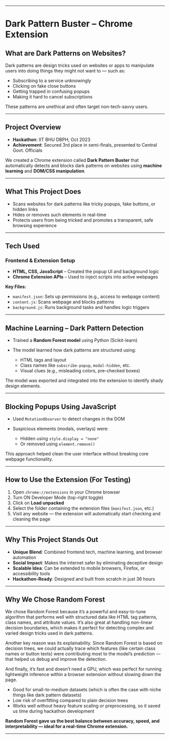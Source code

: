 

---

# Dark Pattern Buster – Chrome Extension

## What are Dark Patterns on Websites?

Dark patterns are design tricks used on websites or apps to manipulate users into doing things they might not want to — such as:

* Subscribing to a service unknowingly
* Clicking on fake close buttons
* Getting trapped in confusing popups
* Making it hard to cancel subscriptions

These patterns are unethical and often target non-tech-savvy users.

---

## Project Overview

* **Hackathon**: IIT BHU DBPH, Oct 2023
* **Achievement**: Secured 3rd place in semi-finals, presented to Central Govt. Officials

We created a Chrome extension called **Dark Pattern Buster** that automatically detects and blocks dark patterns on websites using **machine learning** and **DOM/CSS manipulation**.

---

## What This Project Does

* Scans websites for dark patterns like tricky popups, fake buttons, or hidden links
* Hides or removes such elements in real-time
* Protects users from being tricked and promotes a transparent, safe browsing experience

---

## Tech Used

### Frontend & Extension Setup

* **HTML, CSS, JavaScript** – Created the popup UI and background logic
* **Chrome Extension APIs** – Used to inject scripts into active webpages

**Key Files:**

* `manifest.json`: Sets up permissions (e.g., access to webpage content)
* `content.js`: Scans webpage and blocks patterns
* `background.js`: Runs background tasks and handles logic triggers

---

## Machine Learning – Dark Pattern Detection

* Trained a **Random Forest model** using Python (Scikit-learn)
* The model learned how dark patterns are structured using:

  * HTML tags and layout
  * Class names like `subscribe-popup`, `modal-hidden`, etc.
  * Visual clues (e.g., misleading colors, pre-checked boxes)

The model was exported and integrated into the extension to identify shady design elements.

---

## Blocking Popups Using JavaScript

* Used `MutationObserver` to detect changes in the DOM
* Suspicious elements (modals, overlays) were:

  * Hidden using `style.display = "none"`
  * Or removed using `element.remove()`

This approach helped clean the user interface without breaking core webpage functionality.

---

## How to Use the Extension (For Testing)

1. Open `chrome://extensions` in your Chrome browser
2. Turn ON Developer Mode (top-right toggle)
3. Click on **Load unpacked**
4. Select the folder containing the extension files (`manifest.json`, etc.)
5. Visit any website — the extension will automatically start checking and cleaning the page

---

## Why This Project Stands Out

* **Unique Blend**: Combined frontend tech, machine learning, and browser automation
* **Social Impact**: Makes the internet safer by eliminating deceptive design
* **Scalable Idea**: Can be extended to mobile browsers, Firefox, or accessibility tools
* **Hackathon-Ready**: Designed and built from scratch in just 36 hours

---

## Why We Chose Random Forest

We chose Random Forest because it’s a powerful and easy-to-tune algorithm that performs well with structured data like HTML tag patterns, class names, and attribute values.
It’s also great at handling non-linear decision boundaries, which makes it perfect for detecting complex and varied design tricks used in dark patterns.

Another key reason was its explainability. Since Random Forest is based on decision trees, we could actually trace which features (like certain class names or button texts) were contributing most to the model’s prediction — that helped us debug and improve the detection.

And finally, it’s fast and doesn’t need a GPU, which was perfect for running lightweight inference within a browser extension without slowing down the page.

* Good for small-to-medium datasets (which is often the case with niche things like dark pattern datasets)
* Low risk of overfitting compared to plain decision trees
* Works well without heavy feature scaling or preprocessing, so it saved us time during hackathon development

**Random Forest gave us the best balance between accuracy, speed, and interpretability — ideal for a real-time Chrome extension.**

---

